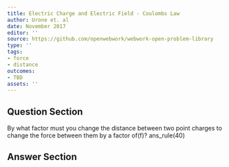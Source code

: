 ```yaml
---
title: Electric Charge and Electric Field - Coulombs Law
author: Urone et. al
date: November 2017
editor: ''
source: https://github.com/openwebwork/webwork-open-problem-library
type: ''
tags:
- force
- distance
outcomes:
- TBD
assets: ''
---
```


## Question Section 

By what factor must you change the distance between two point charges to change the force between them by a factor of(f)?
ans_rule(40)


## Answer Section

